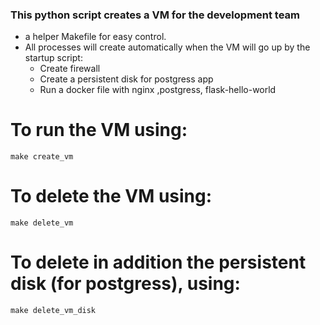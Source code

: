 ### This python script creates a VM for the development team


- a helper Makefile for easy control.
- All processes will create automatically when the VM will go up by the startup script:
    - Create firewall
    - Create a persistent disk for postgress app
    - Run a docker file with nginx ,postgress, flask-hello-world

# To run the VM using:
```
make create_vm
```
# To delete the VM using:
```
make delete_vm
```
# To delete in addition the persistent disk (for postgress), using:
```
make delete_vm_disk
```